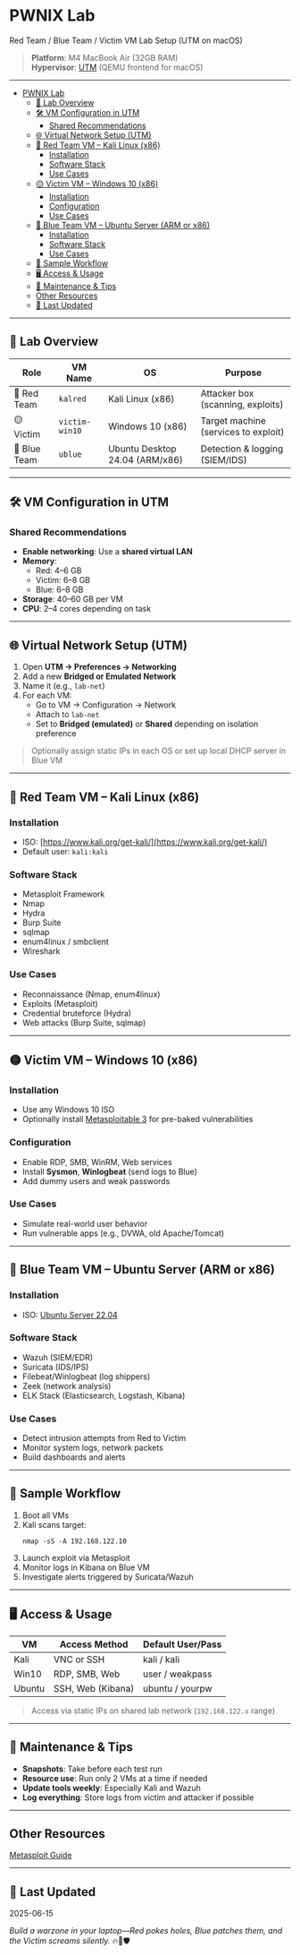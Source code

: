 # PWNIX Lab

Red Team / Blue Team / Victim VM Lab Setup (UTM on macOS)

> **Platform**: M4 MacBook Air (32GB RAM)  
> **Hypervisor**: [UTM](https://mac.getutm.app/) (QEMU frontend for macOS)

---
- [PWNIX Lab](#pwnix-lab)
  - [📌 Lab Overview](#-lab-overview)
  - [🛠️ VM Configuration in UTM](#️-vm-configuration-in-utm)
    - [Shared Recommendations](#shared-recommendations)
  - [🌐 Virtual Network Setup (UTM)](#-virtual-network-setup-utm)
  - [🔴 Red Team VM – Kali Linux (x86)](#-red-team-vm--kali-linux-x86)
    - [Installation](#installation)
    - [Software Stack](#software-stack)
    - [Use Cases](#use-cases)
  - [🟡 Victim VM – Windows 10 (x86)](#-victim-vm--windows-10-x86)
    - [Installation](#installation-1)
    - [Configuration](#configuration)
    - [Use Cases](#use-cases-1)
  - [🔵 Blue Team VM – Ubuntu Server (ARM or x86)](#-blue-team-vm--ubuntu-server-arm-or-x86)
    - [Installation](#installation-2)
    - [Software Stack](#software-stack-1)
    - [Use Cases](#use-cases-2)
  - [🧪 Sample Workflow](#-sample-workflow)
  - [🖥️ Access \& Usage](#️-access--usage)
  - [🧹 Maintenance \& Tips](#-maintenance--tips)
  - [Other Resources](#other-resources)
  - [📅 Last Updated](#-last-updated)

---
## 📌 Lab Overview

| Role  | VM Name | OS                  | Purpose                           |
|-------|---------|---------------------|-----------------------------------|
| 🔴 Red Team | `kalred` | Kali Linux (x86)       | Attacker box (scanning, exploits) |
| 🟡 Victim   | `victim-win10` | Windows 10 (x86)      | Target machine (services to exploit) |
| 🔵 Blue Team | `ublue` | Ubuntu Desktop 24.04 (ARM/x86) | Detection & logging (SIEM/IDS) |

---

## 🛠️ VM Configuration in UTM

### Shared Recommendations
- **Enable networking**: Use a **shared virtual LAN**
- **Memory**:
  - Red: 4–6 GB
  - Victim: 6–8 GB
  - Blue: 6–8 GB
- **Storage**: 40–60 GB per VM
- **CPU**: 2–4 cores depending on task

---

## 🌐 Virtual Network Setup (UTM)

1. Open **UTM → Preferences → Networking**
2. Add a new **Bridged or Emulated Network**
3. Name it (e.g., `lab-net`)
4. For each VM:
   - Go to VM → Configuration → Network
   - Attach to `lab-net`
   - Set to **Bridged (emulated)** or **Shared** depending on isolation preference

> Optionally assign static IPs in each OS or set up local DHCP server in Blue VM

---

## 🔴 Red Team VM – Kali Linux (x86)

### Installation
- ISO: [https://www.kali.org/get-kali/](https://www.kali.org/get-kali/)
- Default user: `kali:kali`

### Software Stack
- Metasploit Framework
- Nmap
- Hydra
- Burp Suite
- sqlmap
- enum4linux / smbclient
- Wireshark

### Use Cases
- Reconnaissance (Nmap, enum4linux)
- Exploits (Metasploit)
- Credential bruteforce (Hydra)
- Web attacks (Burp Suite, sqlmap)

---

## 🟡 Victim VM – Windows 10 (x86)

### Installation
- Use any Windows 10 ISO
- Optionally install [Metasploitable 3](https://github.com/rapid7/metasploitable3) for pre-baked vulnerabilities

### Configuration
- Enable RDP, SMB, WinRM, Web services
- Install **Sysmon**, **Winlogbeat** (send logs to Blue)
- Add dummy users and weak passwords

### Use Cases
- Simulate real-world user behavior
- Run vulnerable apps (e.g., DVWA, old Apache/Tomcat)

---

## 🔵 Blue Team VM – Ubuntu Server (ARM or x86)

### Installation
- ISO: [Ubuntu Server 22.04](https://ubuntu.com/download/server)

### Software Stack
- Wazuh (SIEM/EDR)
- Suricata (IDS/IPS)
- Filebeat/Winlogbeat (log shippers)
- Zeek (network analysis)
- ELK Stack (Elasticsearch, Logstash, Kibana)

### Use Cases
- Detect intrusion attempts from Red to Victim
- Monitor system logs, network packets
- Build dashboards and alerts

---

## 🧪 Sample Workflow

1. Boot all VMs
2. Kali scans target:
   ```
   nmap -sS -A 192.168.122.10
   ```
3. Launch exploit via Metasploit
4. Monitor logs in Kibana on Blue VM
5. Investigate alerts triggered by Suricata/Wazuh

---

## 🖥️ Access & Usage

| VM     | Access Method    | Default User/Pass |
|--------|------------------|-------------------|
| Kali   | VNC or SSH       | kali / kali       |
| Win10  | RDP, SMB, Web    | user / weakpass   |
| Ubuntu | SSH, Web (Kibana)| ubuntu / yourpw   |

> Access via static IPs on shared lab network (`192.168.122.x` range)

---

## 🧹 Maintenance & Tips

- **Snapshots**: Take before each test run
- **Resource use**: Run only 2 VMs at a time if needed
- **Update tools weekly**: Especially Kali and Wazuh
- **Log everything**: Store logs from victim and attacker if possible

---

## Other Resources

[Metasploit Guide](https://www.offsec.com/metasploit-unleashed/)

---

## 📅 Last Updated

2025-06-15

*Build a warzone in your laptop—Red pokes holes, Blue patches them, and the Victim screams silently.* 🔥🧠🛡️
